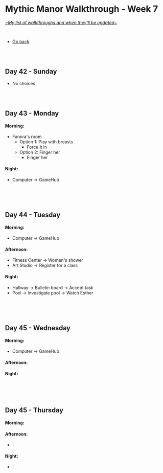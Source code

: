 # Mythic Manor Walkthrough - Week 7
[*\~My list of walkthroughs and when they'll be updated\~*](https://www.patreon.com/maimlain)

<br>

- [Go back](https://github.com/maim-lain/mythicmanor/blob/master/walkthrough.md)

<br>
<br>

## Day 42 - Sunday
- No choices

<br>
<br>

## Day 43 - Monday
#### Morning:
- Fanora's room
  - Option 1: Play with breasts
    - Force it in
  - Option 2: Finger her
    - Finger her

#### Night:
- Computer -> GameHub

<br>
<br>
<br>

## Day 44 - Tuesday
#### Morning:
- Computer -> GameHub

#### Afternoon:
- Fitness Center -> Women's shower
- Art Studio -> Register for a class

#### Night:
- Hallway -> Bulletin board -> Accept task
- Pool -> Investigate pool -> Watch Esther

<br>
<br>
<br>

## Day 45 - Wednesday
#### Morning:
- Computer -> GameHub

#### Afternoon:

#### Night:

<br>
<br>
<br>

## Day 45 - Thursday
#### Morning:

#### Afternoon:
- 

#### Night:
- 

<br>
<br>
<br>

<!---


- check Naira's diary after events
    - Garden -> Esther -> Ask to get.. -> Fix her computer
    - Check wardrobe -> Dig around -> Diary entry #4??



- Velle 15 - Morning - Mall>High Vibes | Enter the store. Night - Velvet Desires | Give the item to Celeste.
- Naira 16 - Afternoon - Cafe | Talk to her, go with her.
- Nefari 16 - Afternoon - Library | Talk to her.
- Esther 17 - Night - Her room | Visit her.
- Fanora 18 - Afternoon - Sweet Treats | Talk to her.



Jade:
- Park -> Jade -> Chat -> Give money -> Spare $100 -> Chat
- Park -> Jade
- Park -> Jade -> Give money -> Spare $100 -> $100 -> $100 -> $100??? -> Chat -> Invite
- Park
- Mall -> Doggie Style



## Day  - day
#### Morning:
- 

#### Afternoon:
- 

#### Night:
- 

<br>
<br>
<br>

- Naira Accessible room content | Naira’s diary (more entries as Naira levels up), Naira’s locked box. (Password for the box is in Diary entry #473 - “naira+[mc]” with “[mc]” being your character’s name). You may also use “naira+mc” if your name is not working.
- when esther is lvl 13 watch p in the morning ??????
- Magic Lake -> Dock -> Look around (at night)

--->
